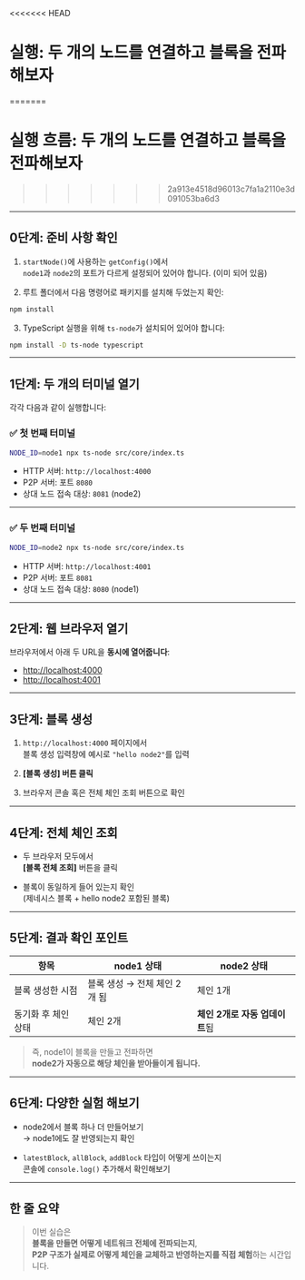 <<<<<<< HEAD
# 실행: 두 개의 노드를 연결하고 블록을 전파해보자
=======
# 실행 흐름: 두 개의 노드를 연결하고 블록을 전파해보자
>>>>>>> 2a913e4518d96013c7fa1a2110e3d091053ba6d3

---

## 0단계: 준비 사항 확인

1. `startNode()`에 사용하는 `getConfig()`에서  
   `node1`과 `node2`의 포트가 다르게 설정되어 있어야 합니다. (이미 되어 있음)

2. 루트 폴더에서 다음 명령어로 패키지를 설치해 두었는지 확인:

```bash
npm install
```

3. TypeScript 실행을 위해 `ts-node`가 설치되어 있어야 합니다:

```bash
npm install -D ts-node typescript
```

---

## 1단계: 두 개의 터미널 열기

각각 다음과 같이 실행합니다:

### ✅ 첫 번째 터미널

```bash
NODE_ID=node1 npx ts-node src/core/index.ts
```

- HTTP 서버: `http://localhost:4000`
- P2P 서버: 포트 `8080`
- 상대 노드 접속 대상: `8081` (node2)

---

### ✅ 두 번째 터미널

```bash
NODE_ID=node2 npx ts-node src/core/index.ts
```

- HTTP 서버: `http://localhost:4001`
- P2P 서버: 포트 `8081`
- 상대 노드 접속 대상: `8080` (node1)

---

## 2단계: 웹 브라우저 열기

브라우저에서 아래 두 URL을 **동시에 열어줍니다**:

- [http://localhost:4000](http://localhost:4000)
- [http://localhost:4001](http://localhost:4001)

---

## 3단계: 블록 생성

1. `http://localhost:4000` 페이지에서  
   블록 생성 입력창에 예시로 `"hello node2"`를 입력

2. **[블록 생성] 버튼 클릭**

3. 브라우저 콘솔 혹은 전체 체인 조회 버튼으로 확인

---

## 4단계: 전체 체인 조회

- 두 브라우저 모두에서  
  **[블록 전체 조회]** 버튼을 클릭

- 블록이 동일하게 들어 있는지 확인  
  (제네시스 블록 + hello node2 포함된 블록)

---

## 5단계: 결과 확인 포인트

| 항목                | node1 상태                   | node2 상태                     |
| ------------------- | ---------------------------- | ------------------------------ |
| 블록 생성한 시점    | 블록 생성 → 전체 체인 2개 됨 | 체인 1개                       |
| 동기화 후 체인 상태 | 체인 2개                     | **체인 2개로 자동 업데이트**됨 |

> 즉, node1이 블록을 만들고 전파하면  
> **node2가 자동으로 해당 체인을 받아들이게 됩니다.**

---

## 6단계: 다양한 실험 해보기

- node2에서 블록 하나 더 만들어보기  
  → node1에도 잘 반영되는지 확인

- `latestBlock`, `allBlock`, `addBlock` 타입이 어떻게 쓰이는지  
  콘솔에 `console.log()` 추가해서 확인해보기

---

## 한 줄 요약

> 이번 실습은  
> **블록을 만들면 어떻게 네트워크 전체에 전파되는지**,  
> **P2P 구조가 실제로 어떻게 체인을 교체하고 반영하는지를 직접 체험**하는 시간입니다.
